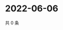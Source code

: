 # 2022-06-06

共 0 条

<!-- BEGIN WEIBO -->
<!-- 最后更新时间 Mon Jun 06 2022 03:13:37 GMT+0800 (China Standard Time) -->

<!-- END WEIBO -->
